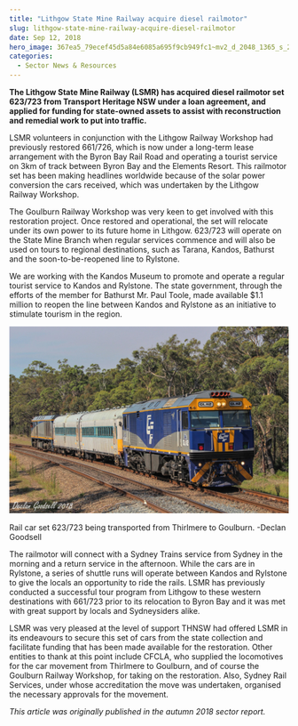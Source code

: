 ```yaml
---
title: "Lithgow State Mine Railway acquire diesel railmotor"
slug: lithgow-state-mine-railway-acquire-diesel-railmotor
date: Sep 12, 2018
hero_image: 367ea5_79ecef45d5a84e6085a695f9cb949fc1~mv2_d_2048_1365_s_2.jpg
categories:
  - Sector News & Resources
---
```



**The Lithgow State Mine Railway (LSMR) has acquired diesel railmotor set 623/723 from Transport Heritage NSW under a loan agreement, and applied for funding for state-owned assets to assist with reconstruction and remedial work to put into traffic.**

LSMR volunteers in conjunction with the Lithgow Railway Workshop had previously restored 661/726, which is now under a long-term lease arrangement with the Byron Bay Rail Road and operating a tourist service on 3km of track between Byron Bay and the Elements Resort. This railmotor set has been making headlines worldwide because of the solar power conversion the cars received, which was undertaken by the Lithgow Railway Workshop.

The Goulburn Railway Workshop was very keen to get involved with this restoration project. Once restored and operational, the set will relocate under its own power to its future home in Lithgow. 623/723 will operate on the State Mine Branch when regular services commence and will also be used on tours to regional destinations, such as Tarana, Kandos, Bathurst and the soon-to-be-reopened line to Rylstone.

We are working with the Kandos Museum to promote and operate a regular tourist service to Kandos and Rylstone. The state government, through the efforts of the member for Bathurst Mr. Paul Toole, made available $1.1 million to reopen the line between Kandos and Rylstone as an initiative to stimulate tourism in the region.

![ree](367ea5_79ecef45d5a84e6085a695f9cb949fc1~mv2_d_2048_1365_s_2.jpg)

Rail car set 623/723 being transported from Thirlmere to Goulburn. -Declan Goodsell

The railmotor will connect with a Sydney Trains service from Sydney in the morning and a return service in the afternoon. While the cars are in Rylstone, a series of shuttle runs will operate between Kandos and Rylstone to give the locals an opportunity to ride the rails. LSMR has previously conducted a successful tour program from Lithgow to these western destinations with 661/723 prior to its relocation to Byron Bay and it was met with great support by locals and Sydneysiders alike.

LSMR was very pleased at the level of support THNSW had offered LSMR in its endeavours to secure this set of cars from the state collection and facilitate funding that has been made available for the restoration. Other entities to thank at this point include CFCLA, who supplied the locomotives for the car movement from Thirlmere to Goulburn, and of course the Goulburn Railway Workshop, for taking on the restoration. Also, Sydney Rail Services, under whose accreditation the move was undertaken, organised the necessary approvals for the movement.

*This article was originally published in the autumn 2018 sector report.*
